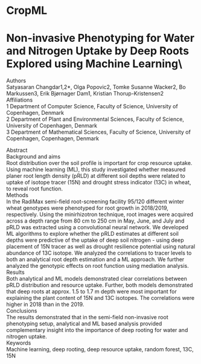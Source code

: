 # CropML
# Non-invasive Phenotyping for Water and Nitrogen Uptake by Deep Roots Explored using Machine Learning\
Authors\
Satyasaran Changdar1,2*, Olga Popovic2, Tomke Susanne Wacker2, Bo Markussen3, Erik Bjørnager Dam1, Kristian Thorup-Kristensen2\
Affiliations\
1 Department of Computer Science, Faculty of Science, University of Copenhagen, Denmark\
2 Department of Plant and Environmental Sciences, Faculty of Science, University of Copenhagen, Denmark\
3 Department of Mathematical Sciences, Faculty of Science, University of Copenhagen, Copenhagen, Denmark



Abstract \
Background and aims\
Root distribution over the soil profile is important for crop resource uptake. Using machine learning (ML), this study investigated whether measured planer root length density (pRLD) at different soil depths were related to uptake of isotope tracer (15N) and drought stress indicator (13C) in wheat, to reveal root function.\
Methods\
In the RadiMax semi-field root-screening facility 95/120 different winter wheat genotypes were phenotyped for root growth in 2018/2019, respectively. Using the minirhizotron technique, root images were acquired across a depth range from 80 cm to 250 cm in May, June, and July and pRLD was extracted using a convolutional neural network. We developed ML algorithms to explore whether the pRLD estimates at different soil depths were predictive of the uptake of deep soil nitrogen - using deep placement of 15N tracer as well as drought resilience potential using natural abundance of 13C isotope. We analyzed the correlations to tracer levels to both an analytical root depth estimation and a ML approach. We further analyzed the genotypic effects on root function using mediation analysis.\
Results\
Both analytical and ML models demonstrated clear correlations between pRLD distribution and resource uptake. Further, both models demonstrated that deep roots at approx. 1.5 to 1.7 m depth were most important for explaining the plant content of 15N and 13C isotopes. The correlations were higher in 2018 than in the 2019. \
Conclusions\
The results demonstrated that in the semi-field non-invasive root phenotyping setup, analytical and ML based analysis provided complementary insight into the importance of deep rooting for water and nitrogen uptake.\
Keywords\
Machine learning, deep rooting, deep resource uptake, random forest, 13C, 15N


